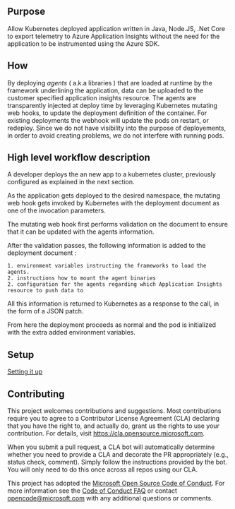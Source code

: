 ## Purpose 

Allow Kubernetes deployed application written in Java, Node.JS, .Net Core to export telemetry to Azure Application Insights without the need for the application to be instrumented using the Azure SDK.

## How 

By deploying *agents* ( a.k.a libraries ) that are loaded at runtime by the framework underlining the application, data can be uploaded to the customer specified application insights resource. 
The agents are transparently injected at deploy time by leveraging Kubernetes mutating web hooks, to update the deployment definition of the container. 
For existing deployments the webhook will update the pods on restart, or redeploy. Since we do not have visibility into the purpose of deployements, in order to avoid creating problems, we do not interfere with running pods.

## High level workflow description

A developer deploys the an new app to a kubernetes cluster, previously configured as explained in the next section. 

As the application gets deployed to the desired namespace, the mutating web hook gets invoked by Kubernetes with the deployment document as one of the invocation parameters. 

The mutating web hook first performs validation on the document to ensure that it can be updated with the agents information. 

After the validation passes, the following information is added to the deployment document :

    1. environment variables instructing the frameworks to load the agents. 
    2. instructions how to mount the agent binaries
    2. configuration for the agents regarding which Application Insights resource to push data to

All this information is returned to Kubernetes as a response to the call, in the form of a JSON patch. 

From here the deployment proceeds as normal and the pod is initialized with the extra added environment variables. 
    
## Setup 

[Setting it up](SETUP.md)

## Contributing

This project welcomes contributions and suggestions.  Most contributions require you to agree to a
Contributor License Agreement (CLA) declaring that you have the right to, and actually do, grant us
the rights to use your contribution. For details, visit https://cla.opensource.microsoft.com.

When you submit a pull request, a CLA bot will automatically determine whether you need to provide
a CLA and decorate the PR appropriately (e.g., status check, comment). Simply follow the instructions
provided by the bot. You will only need to do this once across all repos using our CLA.

This project has adopted the [Microsoft Open Source Code of Conduct](https://opensource.microsoft.com/codeofconduct/).
For more information see the [Code of Conduct FAQ](https://opensource.microsoft.com/codeofconduct/faq/) or
contact [opencode@microsoft.com](mailto:opencode@microsoft.com) with any additional questions or comments.
